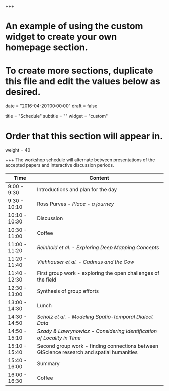 +++
# An example of using the custom widget to create your own homepage section.
# To create more sections, duplicate this file and edit the values below as desired.

date = "2016-04-20T00:00:00"
draft = false

title = "Schedule"
subtitle = ""
widget = "custom"

# Order that this section will appear in.
weight = 40

+++
The workshop schedule will alternate between presentations of the accepted papers and interactive discussion periods.

| Time        | Content |
|-------------|---------|
| 9:00 - 9:30 | Introductions and plan for the day |
| 9:30 - 10:10 | Ross Purves - *Place - a journey* |
| 10:10 - 10:30 | Discussion |
| 10:30 - 11:00 | Coffee |
| 11:00 - 11:20 | *Reinhold et al. - Exploring Deep Mapping Concepts* |
| 11:20 - 11:40 | *Viehhauser et al. - Cadmus and the Cow* |
| 11:40 - 12:30 | First group work - exploring the open challenges of the field |
| 12:30 - 13:00 | Synthesis of group efforts |
| 13:00 - 14:30 | Lunch |
| 14:30 - 14:50 | *Scholz et al. - Modeling Spatio-temporal Dialect Data* |
| 14:50 - 15:10 | *Szady & Lawrynowicz - Considering Identification of Locality in Time* |
| 15:10 - 15:40 | Second group work - finding connections between GIScience research and spatial humanities |
| 15:40 - 16:00 | Summary |
| 16:00 - 16:30 | Coffee |

